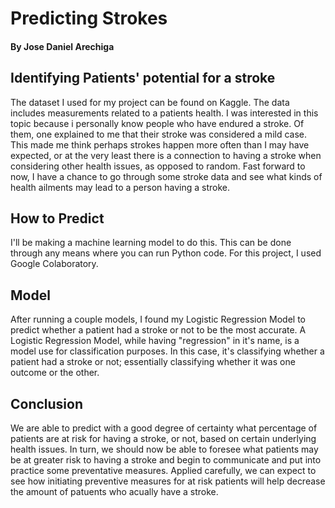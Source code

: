 # Predicting Strokes
#### By Jose Daniel Arechiga

## Identifying Patients' potential for a stroke
The dataset I used for my project can be found on Kaggle. The data includes measurements related to a patients health. I was interested in this topic because i personally know people who have endured a stroke. Of them, one explained to me that their stroke was considered a mild case. This made me think perhaps strokes happen more often than I may have expected, or at the very least there is a connection to having a stroke when considering other health issues, as opposed to random. Fast forward to now, I have a chance to go through some stroke data and see what kinds of health ailments may lead to a person having a stroke.

## How to Predict
I'll be making a machine learning model to do this. This can be done through any means where you can run Python code. For this project, I used Google Colaboratory.

## Model
After running a couple models, I found my Logistic Regression Model to predict whether a patient had a stroke or not to be the most accurate. A Logistic Regression Model, while having "regression" in it's name, is a model use for classification purposes. In this case, it's classifying whether a patient had a stroke or not; essentially classifying whether it was one outcome or the other.

## Conclusion
We are able to predict with a good degree of certainty what percentage of patients are at risk for having a stroke, or not, based on certain underlying health issues. In turn, we should now be able to foresee what patients may be at greater risk to having a stroke and begin to communicate and put into practice some preventative measures. Applied carefully, we can expect to see how initiating preventive measures for at risk patients will help decrease the amount of patuents who acually have a stroke.
